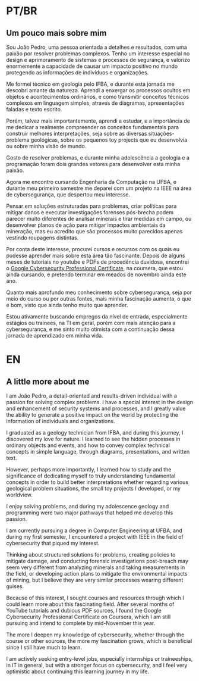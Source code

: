 # PT/BR

## Um pouco mais sobre mim

Sou João Pedro, uma pessoa orientada a detalhes e resultados, com uma paixão por resolver problemas complexos. Tenho um interesse especial no design e aprimoramento de sistemas e processos de segurança, e valorizo enormemente a capacidade de causar um impacto positivo no mundo protegendo as informações de indivíduos e organizações.

Me formei técnico em geologia pelo IFBA, e durante esta jornada me descobri amante da natureza. Aprendi a enxergar os processos ocultos em objetos e acontecimentos ordinários, e como transmitir conceitos técnicos complexos em linguagem simples, através de diagramas, apresentações faladas e texto escrito. 

Porém, talvez mais importantemente, aprendi a estudar, e a importância de me dedicar a realmente compreender os conceitos fundamentais para construir melhores interpretações, seja sobre as diversas situações-problema geológicas, sobre os pequenos toy projects que eu desenvolvia ou sobre minha visão de mundo.

Gosto de resolver problemas, e durante minha adolescência a geologia e a programação foram dois grandes vetores para desenvolver esta minha paixão.

Agora me encontro cursando Engenharia da Computação na UFBA, e durante meu primeiro semestre me deparei com um projeto na IEEE na área de cybersegurança, que despertou meu interesse.

Pensar em soluções estruturadas para problemas, criar políticas para mitigar danos e executar investigações forenses pós-brecha podem parecer muito diferentes de analisar minerais e tirar medidas em campo, ou desenvolver planos de ação para mitigar impactos ambientais da mineração, mas eu acredito que são processos muito parecidos apenas vestindo roupagens distintas.

Por conta deste interesse, procurei cursos e recursos com os quais eu pudesse aprender mais sobre esta área tão fascinante. Depois de alguns meses de tutoriais no youtube e PDFs de procedência duvidosa, encontrei o [Google Cybersecurity Professional Certificate](https://www.coursera.org/professional-certificates/google-cybersecurity), na coursera, que estou ainda cursando, e pretendo terminar em meados de novembro ainda este ano.

Quanto mais aprofundo meu conhecimento sobre cybersegurança, seja por meio do curso ou por outras fontes, mais minha fascinação aumenta, o que é bom, visto que ainda tenho muito que aprender.

Estou ativamente buscando empregos da nível de entrada, especialmente estágios ou trainees, na TI em geral, porém com mais atenção para a cybersegurança, e me sinto muito otimista com a continuação dessa jornada de aprendizado em minha vida.

# EN

## A little more about me

I am João Pedro, a detail-oriented and results-driven individual with a passion for solving complex problems. I have a special interest in the design and enhancement of security systems and processes, and I greatly value the ability to generate a positive impact on the world by protecting the information of individuals and organizations.

I graduated as a geology technician from IFBA, and during this journey, I discovered my love for nature. I learned to see the hidden processes in ordinary objects and events, and how to convey complex technical concepts in simple language, through diagrams, presentations, and written text.

However, perhaps more importantly, I learned how to study and the significance of dedicating myself to truly understanding fundamental concepts in order to build better interpretations whether regarding various geological problem situations, the small toy projects I developed, or my worldview.

I enjoy solving problems, and during my adolescence geology and programming were two major pathways that helped me develop this passion.

I am currently pursuing a degree in Computer Engineering at UFBA, and during my first semester, I encountered a project with IEEE in the field of cybersecurity that piqued my interest.

Thinking about structured solutions for problems, creating policies to mitigate damage, and conducting forensic investigations post-breach may seem very different from analyzing minerals and taking measurements in the field, or developing action plans to mitigate the environmental impacts of mining, but I believe they are very similar processes wearing different guises.

Because of this interest, I sought courses and resources through which I could learn more about this fascinating field. After several months of YouTube tutorials and dubious PDF sources, I found the Google Cybersecurity Professional Certificate on Coursera, which I am still pursuing and intend to complete by mid-November this year.

The more I deepen my knowledge of cybersecurity, whether through the course or other sources, the more my fascination grows, which is beneficial since I still have much to learn.

I am actively seeking entry-level jobs, especially internships or traineeships, in IT in general, but with a stronger focus on cybersecurity, and I feel very optimistic about continuing this learning journey in my life.
